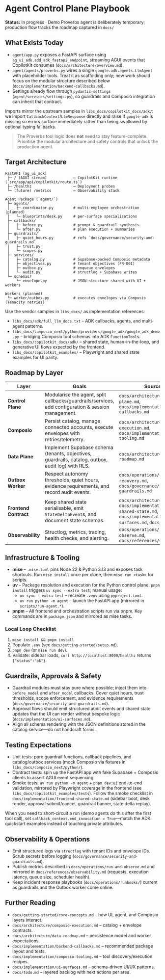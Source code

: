 # Agent Control Plane Playbook

**Status:** In progress · Demo Proverbs agent is deliberately temporary; production flow
tracks the roadmap captured in `docs/`

## What Exists Today

- `agent/app.py` exposes a FastAPI surface using `ag_ui_adk.add_adk_fastapi_endpoint`,
  streaming AGUI events that CopilotKit consumes (`docs/architecture/overview.md`).
- `agent/agents/proverbs.py` wires a single `google.adk.agents.LlmAgent` with placeholder
  tools. Treat it as scaffolding only; new work should focus on the modular structure
  described below (`docs/implementation/backend-callbacks.md`).
- Settings already flow through `pydantic-settings` (`agent/services/settings.py`), so
  guardrails and Composio integration can inherit that contract.

Imports mirror the upstream samples in `libs_docs/copilotkit_docs/adk/`: we import
`CallbackContext`/`LlmResponse` directly and raise if `google-adk` is missing so errors
surface immediately rather than being swallowed by optional typing fallbacks.

> The Proverbs tool logic does **not** need to stay feature-complete. Prioritise the
> modular architecture and safety controls that unlock the production agent.

## Target Architecture

```
FastAPI (ag_ui_adk)
 ├─ / (AGUI stream)            ↔ CopilotKit runtime (`src/app/api/copilotkit/route.ts`)
 ├─ /healthz                   ↔ Deployment probes
 └─ (future) /metrics          ↔ Observability stack

Agent Package (`agent/`)
 ├─ agents/
 │   ├─ coordinator.py         # multi-employee orchestration (planned)
 │   └─ blueprints/desk.py     # per-surface specialisations
 ├─ callbacks/
 │   ├─ before.py              # prompt & guardrail synthesis
 │   └─ after.py               # plan execution + summaries
 ├─ guardrails/
 │   ├─ quiet_hours.py         # refs `docs/governance/security-and-guardrails.md`
 │   ├─ trust.py
 │   └─ scopes.py
 ├─ services/
 │   ├─ catalog.py             # Supabase-backed Composio metadata
 │   ├─ objectives.py          # tenant objectives (FR-001)
 │   ├─ outbox.py              # enqueue envelopes
 │   └─ audit.py               # structlog + Supabase writes
 └─ schemas/
     └─ envelope.py            # JSON structure shared with UI + workers

Workers (planned)
 └─ worker/outbox.py           # executes envelopes via Composio (Tenacity retries)
```

Use the vendor samples in `libs_docs/` as implementation references:

- `libs_docs/adk/full_llm_docs.txt` – ADK callbacks, agents, and multi-agent patterns.
- `libs_docs/composio_next/python/providers/google_adk/google_adk_demo.py` – bridging
  Composio tool schemas into ADK `FunctionTool`s.
- `libs_docs/copilotkit_docs/adk/` – shared state, human-in-the-loop, and generative UI
  flows expected by the frontend.
- `libs_docs/copilotkit_examples/` – Playwright and shared state examples for UI parity.

## Roadmap by Layer

| Layer | Goals | Source docs |
|-------|-------|-------------|
| **Control Plane** | Modularise the agent, split callbacks/guardrails/services, add configuration & session management. | `docs/architecture/agent-control-plane.md`, `docs/implementation/backend-callbacks.md` |
| **Composio** | Persist catalog, manage connected accounts, execute envelopes with retries/telemetry. | `docs/architecture/composio-execution.md`, `docs/implementation/composio-tooling.md` |
| **Data Plane** | Implement Supabase schema (tenants, objectives, guardrails, catalog, outbox, audit log) with RLS. | `docs/architecture/data-roadmap.md` |
| **Outbox Worker** | Respect autonomy thresholds, quiet hours, evidence requirements, and record audit events. | `docs/operations/runbooks/outbox-recovery.md`, `docs/governance/security-and-guardrails.md` |
| **Frontend Contract** | Keep shared state serialisable, emit `StateDeltaEvent`s, and document state schemas. | `docs/architecture/frontend.md`, `docs/implementation/frontend-shared-state.md`, `docs/implementation/ui-surfaces.md`, `docs/schemas/*` |
| **Observability** | Structlog, metrics, tracing, health checks, and alerting. | `docs/operations/run-and-observe.md`, `docs/references/observability.md` |

## Infrastructure & Tooling

- **mise** – `.mise.toml` pins Node 22 & Python 3.13 and exposes task shortcuts. Run
  `mise install` once per clone, then `mise run <task>` for scripts.
- **uv** – Package resolution and execution for the Python control plane. `pnpm
  install` triggers `uv sync --extra test`; manual usage:
  - `uv sync --extra test` – recreate `.venv` using `pyproject.toml`.
  - `uv run python -m agent` – launch the FastAPI app (mirrored in
    `scripts/run-agent.*`).
- **pnpm** – All frontend and orchestration scripts run via pnpm. Key commands are in
  `package.json` and mirrored as mise tasks.

### Local Loop Checklist

1. `mise install && pnpm install`
2. Populate `.env` (see `docs/getting-started/setup.md`).
3. `pnpm dev` (or `mise run dev`).
4. Validate: sidebar loads, `curl http://localhost:8000/healthz` returns `{"status":"ok"}`.

## Guardrails, Approvals & Safety

- Guardrail modules must stay pure where possible; inject them into `before_model` and
  `after_model` callbacks. Cover quiet hours, trust thresholds, scope enforcement, and
  evidence requirements (`docs/governance/security-and-guardrails.md`).
- Approval flows should emit structured audit events and shared state updates that the
  UI can render without bespoke logic (`docs/implementation/ui-surfaces.md`).
- Align all schema rendering with the JSON definitions stored in the catalog service—do
  not handcraft forms.

## Testing Expectations

- Unit tests: pure guardrail functions, callback pipelines, and catalog/outbox services
  (mock Composio via fixtures in `libs_docs/composio_next/python/`).
- Contract tests: spin up the FastAPI app with fake Supabase + Composio clients to
  assert AGUI event sequencing.
- Smoke tests: `uv run python -m agent` + `pnpm dev:ui` end-to-end validation, mirrored
  by Playwright coverage in the frontend (see `libs_docs/copilotkit_examples/tests`).
  Follow the smoke checklist in `docs/implementation/frontend-shared-state.md` (sidebar
  boot, desk render, approval submit/cancel, guardrail banner, state delta replay).

When you need to short-circuit a run (demo agents do this after the first tool call), set
`callback_context.end_invocation = True`—match the ADK quickstart examples instead of
touching private attributes.

## Observability & Operations

- Emit structured logs via `structlog` with tenant IDs and envelope IDs. Scrub secrets
  before logging (`docs/governance/security-and-guardrails.md`).
- Publish metrics described in `docs/operations/run-and-observe.md` and mirrored in
  `docs/references/observability.md` (requests, execution latency, queue size, scheduler
  health).
- Keep incident response playbooks (`docs/operations/runbooks/`) current as guardrails
  and the Outbox worker come online.

## Further Reading

- `docs/getting-started/core-concepts.md` – how UI, agent, and Composio layers interact.
- `docs/architecture/composio-execution.md` – catalog + envelope contracts.
- `docs/architecture/data-roadmap.md` – persistence model and worker expectations.
- `docs/implementation/backend-callbacks.md` – recommended package layout and tests.
- `docs/implementation/composio-tooling.md` – tool discovery/execution recipes.
- `docs/implementation/ui-surfaces.md` – schema-driven UI/UX patterns.
- `docs/todo.md` – layered backlog with next actions per area.

